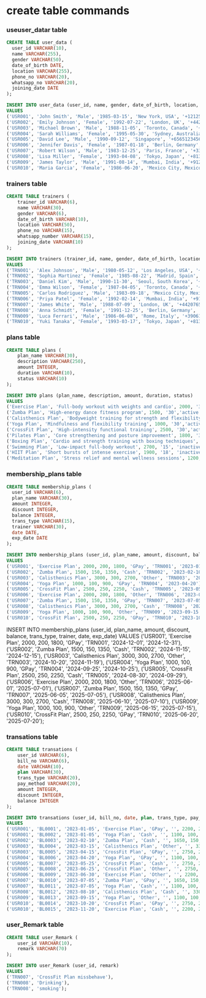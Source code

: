 # create table commands

### useuser_datar table

```sql
CREATE TABLE user_data (
  user_id VARCHAR(10),
  name VARCHAR(255),
  gender VARCHAR(50),
  date_of_birth DATE,
  location VARCHAR(255),
  phone_no VARCHAR(20),
  whatsapp_no VARCHAR(20),
  joining_date DATE
);
```

```sql
INSERT INTO user_data (user_id, name, gender, date_of_birth, location, phone_no, whatsapp_no, joining_date)
VALUES
('USR001', 'John Smith', 'Male', '1985-03-15', 'New York, USA', '+12125551234', '+12125551234', '2020-01-10'),
('USR002', 'Emily Johnson', 'Female', '1992-07-22', 'London, UK', '+442071234567', '+442071234567', '2020-02-15'),
('USR003', 'Michael Brown', 'Male', '1988-11-05', 'Toronto, Canada', '+14165551234', '+14165551234', '2020-03-20'),
('USR004', 'Sarah Williams', 'Female', '1995-05-30', 'Sydney, Australia', '+61212345678', '+61212345678', '2020-04-25'),
('USR005', 'David Lee', 'Male', '1990-09-12', 'Singapore', '+6565123456', '+6565123456', '2020-05-30'),
('USR006', 'Jennifer Davis', 'Female', '1987-01-18', 'Berlin, Germany', '+493012345678', '+493012345678', '2020-06-10'),
('USR007', 'Robert Wilson', 'Male', '1983-12-25', 'Paris, France', '+33123456789', '+33123456789', '2020-07-15'),
('USR008', 'Lisa Miller', 'Female', '1993-04-08', 'Tokyo, Japan', '+81312345678', '+81312345678', '2020-08-20'),
('USR009', 'James Taylor', 'Male', '1991-08-14', 'Mumbai, India', '+912212345678', '+912212345678', '2020-09-25'),
('USR010', 'Maria Garcia', 'Female', '1986-06-20', 'Mexico City, Mexico', '+525512345678', '+525512345678', '2020-10-30');
```

### trainers table

```sql
CREATE TABLE trainers (
    trainer_id VARCHAR(6),
    name VARCHAR(30),
    gender VARCHAR(6),
    date_of_birth VARCHAR(10),
    location VARCHAR(50),
    phone_no VARCHAR(15),
    whatsapp_number VARCHAR(15),
    joining_date VARCHAR(10)
);
```

```sql
INSERT INTO trainers (trainer_id, name, gender, date_of_birth, location, phone_no, whatsapp_number, joining_date)
VALUES
('TRN001', 'Alex Johnson', 'Male', '1980-05-12', 'Los Angeles, USA', '+12125559876', '+12125559876', '2019-01-15'),
('TRN002', 'Sophia Martinez', 'Female', '1985-08-22', 'Madrid, Spain', '+34123456789', '+34123456789', '2019-03-10'),
('TRN003', 'Daniel Kim', 'Male', '1990-11-30', 'Seoul, South Korea', '+82212345678', '+82212345678', '2019-05-20'),
('TRN004', 'Emma Wilson', 'Female', '1987-04-05', 'Toronto, Canada', '+14165554321', '+14165554321', '2019-07-15'),
('TRN005', 'Carlos Rodriguez', 'Male', '1983-09-18', 'Mexico City, Mexico', '+525512345678', '+525512345678', '2019-09-25'),
('TRN006', 'Priya Patel', 'Female', '1992-02-14', 'Mumbai, India', '+912212345678', '+912212345678', '2020-01-05'),
('TRN007', 'James White', 'Male', '1988-07-09', 'London, UK', '+442076543210', '+442076543210', '2020-03-12'),
('TRN008', 'Anna Schmidt', 'Female', '1991-12-25', 'Berlin, Germany', '+493098765432', '+493098765432', '2020-05-18'),
('TRN009', 'Luca Ferrari', 'Male', '1986-06-08', 'Rome, Italy', '+390612345678', '+390612345678', '2020-07-22'),
('TRN010', 'Yuki Tanaka', 'Female', '1993-03-17', 'Tokyo, Japan', '+81398765432', '+81398765432', '2020-09-30');
```

### plans table

```sql
CREATE TABLE plans (
    plan_name VARCHAR(30),
    description VARCHAR(250),
    amount INTEGER,
    duration VARCHAR(10),
    status VARCHAR(10)
);
```
```sql
INSERT INTO plans (plan_name, description, amount, duration, status)
VALUES
('Exercise Plan', 'Full-body workout with weights and cardio', 2000, '30', 'active'),
('Zumba Plan', 'High-energy dance fitness program', 1500, '30','active'),
('Calisthenics Plan', 'Bodyweight training for strength and flexibility', 3000, '60', 'active'),
('Yoga Plan', 'Mindfulness and flexibility training', 1000, '30','active'),
('CrossFit Plan', 'High-intensity functional training', 2500, '30','active'),
('Pilates Plan', 'Core strengthening and posture improvement', 1800, '30', 'inactive'),
('Boxing Plan', 'Cardio and strength training with boxing techniques', 2200, '60', 'inactive'),
('Swimming Plan', 'Low-impact full-body workout', 2700, '15', 'inactive'),
('HIIT Plan', 'Short bursts of intense exercise', 1900, '18', 'inactive'),
('Meditation Plan', 'Stress relief and mental wellness sessions', 1200, '20', 'inactive');
```

### membership_plans table

```sql
CREATE TABLE membership_plans (
  user_id VARCHAR(6),
  plan_name VARCHAR(30),
  amount INTEGER,
  discount INTEGER,
  balance INTEGER,
  trans_type VARCHAR(15),
  trainer VARCHAR(30),
  date DATE,
  exp_date DATE
);
```

```sql
INSERT INTO membership_plans (user_id, plan_name, amount, discount, balance, trans_type, trainer, date)
VALUES
('USR001', 'Exercise Plan', 2000, 200, 1800, 'GPay', 'TRN001', '2023-01-05'),
('USR002', 'Zumba Plan', 1500, 150, 1350, 'Cash', 'TRN002', '2023-02-10'),
('USR003', 'Calisthenics Plan', 3000, 300, 2700, 'Other', 'TRN003', '2023-03-15'),
('USR004', 'Yoga Plan', 1000, 100, 900, 'GPay', 'TRN004', '2023-04-20'),
('USR005', 'CrossFit Plan', 2500, 250, 2250, 'Cash', 'TRN005', '2023-05-25'),
('USR006', 'Exercise Plan', 2000, 200, 1800, 'Other', 'TRN006', '2023-06-30'),
('USR007', 'Zumba Plan', 1500, 150, 1350, 'GPay', 'TRN007', '2023-07-05'),
('USR008', 'Calisthenics Plan', 3000, 300, 2700, 'Cash', 'TRN008', '2023-08-10'),
('USR009', 'Yoga Plan', 1000, 100, 900, 'Other', 'TRN009', '2023-09-15'),
('USR010', 'CrossFit Plan', 2500, 250, 2250, 'GPay', 'TRN010', '2023-10-20');
```

INSERT INTO membership_plans (user_id, plan_name, amount, discount, balance, trans_type, trainer, date, exp_date)
VALUES
('USR001', 'Exercise Plan', 2000, 200, 1800, 'GPay', 'TRN001', '2024-12-01', '2024-12-31'),
('USR002', 'Zumba Plan', 1500, 150, 1350, 'Cash', 'TRN002', '2024-11-15', '2024-12-15'),
('USR003', 'Calisthenics Plan', 3000, 300, 2700, 'Other', 'TRN003', '2024-10-20', '2024-11-19'),
('USR004', 'Yoga Plan', 1000, 100, 900, 'GPay', 'TRN004', '2024-09-25', '2024-10-25'),
('USR005', 'CrossFit Plan', 2500, 250, 2250, 'Cash', 'TRN005', '2024-08-30', '2024-09-29'),
('USR006', 'Exercise Plan', 2000, 200, 1800, 'Other', 'TRN006', '2025-06-01', '2025-07-01'),
('USR007', 'Zumba Plan', 1500, 150, 1350, 'GPay', 'TRN007', '2025-06-05', '2025-07-05'),
('USR008', 'Calisthenics Plan', 3000, 300, 2700, 'Cash', 'TRN008', '2025-06-10', '2025-07-10'),
('USR009', 'Yoga Plan', 1000, 100, 900, 'Other', 'TRN009', '2025-06-15', '2025-07-15'),
('USR010', 'CrossFit Plan', 2500, 250, 2250, 'GPay', 'TRN010', '2025-06-20', '2025-07-20');

### transations table

```sql
CREATE TABLE transations (
    user_id VARCHAR(6),
    bill_no VARCHAR(6),
    date VARCHAR(10),
    plan VARCHAR(30),
    trans_type VARCHAR(20),
    pay_method VARCHAR(20),
    amount INTEGER,
    discount INTEGER,
    balance INTEGER
);
```

```sql
INSERT INTO transations (user_id, bill_no, date, plan, trans_type, pay_method, amount, discount, balance)
VALUES
('USR001', 'BL0001', '2023-01-05', 'Exercise Plan', 'GPay', '', 2200, 200, 2000),
('USR001', 'BL0002', '2023-01-05', 'Yoga Plan', 'Cash', '', 1100, 100, 1000),
('USR002', 'BL0003', '2023-02-10', 'Zumba Plan', 'Cash', '', 1650, 150, 1500),
('USR003', 'BL0004', '2023-03-15', 'Calisthenics Plan', 'Other', '', 3300, 300, 3000),
('USR003', 'BL0005', '2023-04-15', 'CrossFit Plan', 'GPay', '', 2750, 250, 2500),
('USR004', 'BL0006', '2023-04-20', 'Yoga Plan', 'GPay', '', 1100, 100, 1000),
('USR005', 'BL0007', '2023-05-25', 'CrossFit Plan', 'Cash', '', 2750, 250, 2500),
('USR005', 'BL0008', '2023-06-25', 'CrossFit Plan', 'Other', '', 2750, 250, 2500),
('USR006', 'BL0009', '2023-06-30', 'Exercise Plan', 'Other', '', 2200, 200, 2000),
('USR007', 'BL0010', '2023-07-05', 'Zumba Plan', 'GPay', '', 1650, 150, 1500),
('USR007', 'BL0011', '2023-07-05', 'Yoga Plan', 'Cash', '', 1100, 100, 1000),
('USR008', 'BL0012', '2023-08-10', 'Calisthenics Plan', 'Cash', '', 3300, 300, 3000),
('USR009', 'BL0013', '2023-09-15', 'Yoga Plan', 'Other', '', 1100, 100, 1000),
('USR010', 'BL0014', '2023-10-20', 'CrossFit Plan', 'GPay', '', 2750, 250, 2500),
('USR010', 'BL0015', '2023-11-20', 'Exercise Plan', 'Cash', '', 2200, 200, 2000);
```

### user_Remark table

```sql
CREATE TABLE user_Remark (
    user_id VARCHAR(10),
    remark VARCHAR(70)
);
```

```sql
INSERT INTO user_Remark (user_id, remark)
VALUES 
('TRN007', 'CrossFit Plan missbehave'),
('TRN008', 'Drinking'),
('TRN008', 'smoking');
```

### 

```sql

```

```sql

```



